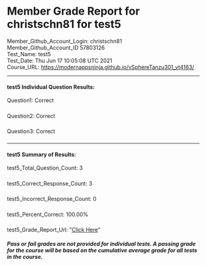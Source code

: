 # Member Grade Report for christschn81 for test5  
   
Member_Github_Account_Login: christschn81  
Member_Github_Account_ID 57803126  
Test_Name: test5  
Test_Date: Thu Jun 17 10:05:08 UTC 2021  
Course_URL: https://modernappsninja.github.io/vSphereTanzu301_vt4163/  
   
---  
#### test5 Individual Question Results:  
Question1: Correct  
#####  
Question2: Correct  
#####  
Question3: Correct  
#####  
---  
#### test5 Summary of Results:  
test5_Total_Question_Count: 3  
#####  
test5_Correct_Response_Count: 3  
#####  
test5_Incorrect_Response_Count: 0  
#####  
test5_Percent_Correct: 100.00%  
#####  
test5_Grade_Report_Url: "[Click Here](https://github.com/modernappsninjas/christschn81/blob/main/static/userdata/courses/vSphereTanzu301_vt4163/grade_report.pr291.test5.md)"
##### Pass or fail grades are not provided for individual tests. A passing grade for the course will be based on the cumulative average grade for all tests in the course.  
